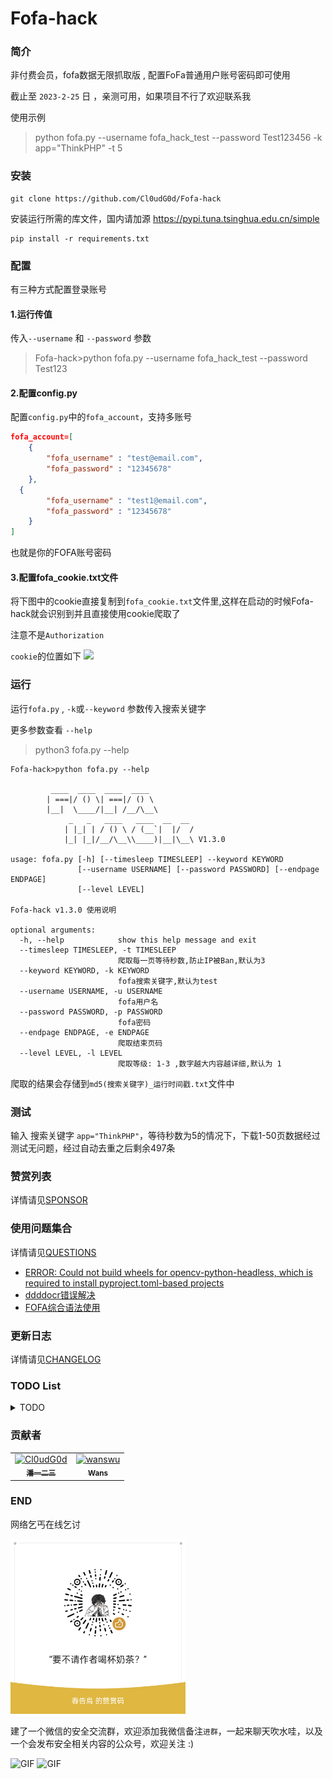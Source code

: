 # Fofa-hack

### 简介

非付费会员，fofa数据无限抓取版 , 配置FoFa普通用户账号密码即可使用

截止至 `2023-2-25` 日 ，亲测可用，如果项目不行了欢迎联系我

使用示例
> python fofa.py --username fofa_hack_test --password Test123456 -k app="ThinkPHP" -t 5
### 安装

```shell
git clone https://github.com/Cl0udG0d/Fofa-hack
```

安装运行所需的库文件，国内请加源 https://pypi.tuna.tsinghua.edu.cn/simple

```shell
pip install -r requirements.txt
```

### 配置
有三种方式配置登录账号

#### 1.运行传值
传入`--username` 和 `--password` 参数
> Fofa-hack>python fofa.py --username fofa_hack_test --password Test123

#### 2.配置config.py
配置`config.py`中的`fofa_account`，支持多账号
```json
fofa_account=[
    {
        "fofa_username" : "test@email.com",
        "fofa_password" : "12345678"
    },
  {
        "fofa_username" : "test1@email.com",
        "fofa_password" : "12345678"
    }
]
```

也就是你的FOFA账号密码

#### 3.配置fofa_cookie.txt文件
将下图中的cookie直接复制到`fofa_cookie.txt`文件里,这样在启动的时候Fofa-hack就会识别到并且直接使用cookie爬取了

注意不是`Authorization`

`cookie`的位置如下
  ![](https://github.com/Cl0udG0d/Fofa-script/blob/master/images/2.png)

### 运行

运行`fofa.py` , `-k`或`--keyword` 参数传入搜索关键字

更多参数查看 `--help`

> python3 fofa.py --help

```shell
Fofa-hack>python fofa.py --help                                         

         ____  ____  ____  ____                 
        | ===|/ () \| ===|/ () \                
        |__|  \____/|__| /__/\__\               
             _   _   ____   ____  __  __        
            | |_| | / () \ / (__`|  |/  /       
            |_| |_|/__/\__\\____)|__|\__\ V1.3.0
                                                
usage: fofa.py [-h] [--timesleep TIMESLEEP] --keyword KEYWORD                 
               [--username USERNAME] [--password PASSWORD] [--endpage ENDPAGE]
               [--level LEVEL]                                                

Fofa-hack v1.3.0 使用说明

optional arguments:
  -h, --help            show this help message and exit
  --timesleep TIMESLEEP, -t TIMESLEEP
                        爬取每一页等待秒数,防止IP被Ban,默认为3
  --keyword KEYWORD, -k KEYWORD
                        fofa搜索关键字,默认为test
  --username USERNAME, -u USERNAME
                        fofa用户名
  --password PASSWORD, -p PASSWORD
                        fofa密码
  --endpage ENDPAGE, -e ENDPAGE
                        爬取结束页码
  --level LEVEL, -l LEVEL
                        爬取等级: 1-3 ,数字越大内容越详细,默认为 1
```

爬取的结果会存储到`md5(搜索关键字)_运行时间戳.txt`文件中

### 测试

输入 搜索关键字 `app="ThinkPHP"`，等待秒数为5的情况下，下载1-50页数据经过测试无问题，经过自动去重之后剩余497条

### 赞赏列表

详情请见[SPONSOR](docs/SPONSOR.md)

### 使用问题集合

详情请见[QUESTIONS](docs/QUESTIONS.md)

+ [ERROR: Could not build wheels for opencv-python-headless, which is required to install pyproject.toml-based projects](docs/QUESTIONS.md#opencv-python错误)
+ [ddddocr错误解决](docs/QUESTIONS.md#ddddocr错误解决)
+ [FOFA综合语法使用](docs/QUESTIONS.md#FOFA综合语法使用)

### 更新日志

详情请见[CHANGELOG](docs/CHANGELOG.md)

### TODO List
<details>
<summary>TODO</summary>
<table >
  <tr>
    <td>名称</td>
    <td>简介</td>
  </tr>
<tr>
    <td>支持代理池</td>
    <td>使用代理池的方式防止FOFA断开连接</td>
  </tr>
<tr>
    <td>支持多种导出格式</td>
    <td>支持json、txt、excel等方式导出结果</td>
  </tr>
<tr>
    <td>编写图形化界面</td>
    <td>生成可执行文件运行</td>
  </tr>
<tr>
    <td>增加程序稳定性</td>
    <td>防止程序因为各种情况运行失败或者被ban的情况</td>
  </tr>
<tr>
    <td>内容去重</td>
    <td>去除重复的url信息</td>
  </tr>
</table>
</details>

### 贡献者

<!-- readme: collaborators,contributors -start -->
<table>
<tr>
    <td align="center">
        <a href="https://github.com/Cl0udG0d">
            <img src="https://avatars.githubusercontent.com/u/45556496?v=4" width="100;" alt="Cl0udG0d"/>
            <br />
            <sub><b>潘一二三</b></sub>
        </a>
    </td>
    <td align="center">
        <a href="https://github.com/wanswu">
            <img src="https://avatars.githubusercontent.com/u/49047734?v=4" width="100;" alt="wanswu"/>
            <br />
            <sub><b>Wans</b></sub>
        </a>
    </td></tr>
</table>
<!-- readme: collaborators,contributors -end -->

### END 

网络乞丐在线乞讨
<div>
    <img  alt="PNG" src="./images/sponsor.png"  width="280px" />
</div>

建了一个微信的安全交流群，欢迎添加我微信备注`进群`，一起来聊天吹水哇，以及一个会发布安全相关内容的公众号，欢迎关注 :)

<div>
    <img  alt="GIF" src="https://springbird.oss-cn-beijing.aliyuncs.com/img/mmqrcode1632325540724.png"  width="280px" />
    <img  alt="GIF" src="https://springbird.oss-cn-beijing.aliyuncs.com/img/qrcode_for_gh_cead8e1080d6_344.jpg"  width="280px" />
</div>
